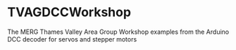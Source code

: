 # TVAGDCCWorkshop
The MERG Thames Valley Area Group Workshop examples from the Arduino DCC decoder for servos and stepper motors
